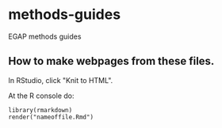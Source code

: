 # methods-guides
EGAP methods guides

## How to make webpages from these files.

In RStudio, click "Knit to HTML".

At the R console do:
```
library(rmarkdown)
render("nameoffile.Rmd")
```


